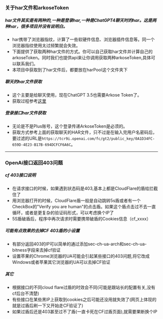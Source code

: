 
### 关于har文件和arkoseToken
##### har文件其实是有两种的,一种是登录har,一种是ChatGPT4聊天时的har。这是两种har，很多项目并没有说明白。
- har携带了浏览器指纹，计算了一些软硬件信息、浏览器插件信息等。同一个浏览器指纹使用太过频繁就会失效。
- 下面提供了获取两种har文件的方式。你可以自己获取har文件并计算自己的arkoseToken。同时我们也提供api来让你调用获取两种arkoseToken,具体可以联系我们。
- 本项目中获取到了har文件后，都要放在harPool这个文件夹下

##### 聊天的har文件获取
- 这个主要是给聊天使用，现在ChatGPT 3.5也需要Arkose Token了。
- 获取过程参考[这里](https://github.com/gngpp/ninja/wiki/2-Arkose)

##### 登录接口har文件获取
- 无论是不是Plus账号，这个登录传递ArkoseToken是必须的。
- 获取方式参考上面的获取聊天的HAR文件，只不过是在输入完用户名密码后，要过滤的URL是```https://tcr9i.openai.com/fc/gt2/public_key/0A1D34FC-659D-4E23-B17B-694DCFCF6A6C```。

----

### OpenAi接口返回403问题
##### cf 403接口说明
- 在请求接口的时候，如果遇到状态码是403,基本上都是CloudFlare的盾给拦截住了
- 用浏览器打开的时候，CloudFlare盾一般是自动跳转5s盾或者有一个CheckBox的"Verify you are human"的点击盾。如果这个盾点击过不去一直循环，或者是更复杂的验证码形式，可以考虑换个IP了
- 5S盾破盾后，程序中再次请求时需要携带破盾的Cookies信息（cf_xxxx）

##### 可能有点效果的去掉CF 403盾的小设置
- 有部分返回403的IP可以简单的通过添加sec-ch-ua-arch和sec-ch-ua-bitness字段来去掉cf验证
- 设置苹果的Chrome浏览器的UA可能会引起某些接口的403问题,将它改成Windows或者苹果其它浏览器的UA可以去掉CF验证

##### 其它
- 根据接口的不同cloud flare过盾的时效会不同(可能是跟站长的配置有关,没有cf后台不清楚)
- 有些接口在某些黑IP上获取到cookies之后可能还没用就失效了(网页上体现的就是过盾后刷一下又开始走CF验证了)
- 如果过盾后还是403甚至过不了盾(一直卡死在CF过盾页面),就需要果断换个IP
